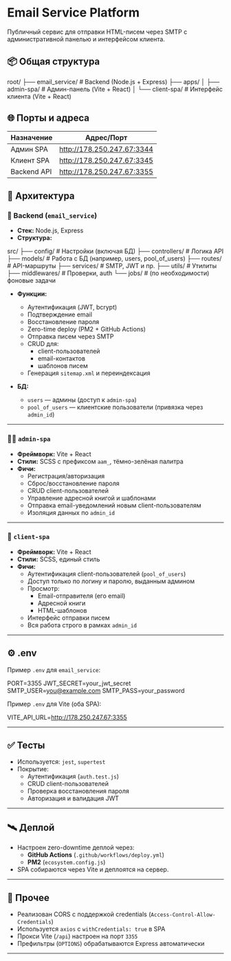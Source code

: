 # Email Service Platform

Публичный сервис для отправки HTML-писем через SMTP с административной панелью и интерфейсом клиента.

## 📦 Общая структура

root/
├── email_service/ # Backend (Node.js + Express)
├── apps/
│ ├── admin-spa/ # Админ-панель (Vite + React)
│ └── client-spa/ # Интерфейс клиента (Vite + React)

## 🌐 Порты и адреса

| Назначение       | Адрес/Порт                   |
|------------------|------------------------------|
| Админ SPA        | http://178.250.247.67:3344   |
| Клиент SPA       | http://178.250.247.67:3345   |
| Backend API      | http://178.250.247.67:3355   |

## 🧠 Архитектура

### 🧰 Backend (`email_service`)
- **Стек:** Node.js, Express
- **Структура:**

src/
├── config/ # Настройки (включая БД)
├── controllers/ # Логика API
├── models/ # Работа с БД (например, users, pool_of_users)
├── routes/ # API-маршруты
├── services/ # SMTP, JWT и пр.
├── utils/ # Утилиты
├── middlewares/ # Проверки, auth
└── jobs/ # (по необходимости) фоновые задачи

- **Функции:**
  - Аутентификация (JWT, bcrypt)
  - Подтверждение email
  - Восстановление пароля
  - Zero-time deploy (PM2 + GitHub Actions)
  - Отправка писем через SMTP
  - CRUD для:
    - client-пользователей
    - email-контактов
    - шаблонов писем
  - Генерация `sitemap.xml` и переиндексация

- **БД:**
  - `users` — админы (доступ к `admin-spa`)
  - `pool_of_users` — клиентские пользователи (привязка через `admin_id`)

---

### 🧑‍💼 `admin-spa`
- **Фреймворк:** Vite + React
- **Стили:** SCSS с префиксом `aam_`, тёмно-зелёная палитра
- **Фичи:**
  - Регистрация/авторизация
  - Сброс/восстановление пароля
  - CRUD client-пользователей
  - Управление адресной книгой и шаблонами
  - Отправка email-уведомлений новым client-пользователям
  - Изоляция данных по `admin_id`

---

### 👤 `client-spa`
- **Фреймворк:** Vite + React
- **Стили:** SCSS, единый стиль
- **Фичи:**
  - Аутентификация client-пользователей (`pool_of_users`)
  - Доступ только по логину и паролю, выданным админом
  - Просмотр:
    - Email-отправителя (его email)
    - Адресной книги
    - HTML-шаблонов
  - Интерфейс отправки писем
  - Вся работа строго в рамках `admin_id`

---

## ⚙️ .env

Пример `.env` для `email_service`:

PORT=3355
JWT_SECRET=your_jwt_secret
SMTP_USER=you@example.com
SMTP_PASS=your_password

Пример `.env` для Vite (оба SPA):

VITE_API_URL=http://178.250.247.67:3355

---

## ✅ Тесты

- Используется: `jest`, `supertest`
- Покрытие:
  - Аутентификация (`auth.test.js`)
  - CRUD client-пользователей
  - Проверка восстановления пароля
  - Авторизация и валидация JWT

---

## 🛰 Деплой

- Настроен zero-downtime деплой через:
  - **GitHub Actions** (`.github/workflows/deploy.yml`)
  - **PM2** (`ecosystem.config.js`)
- SPA собираются через Vite и деплоятся на сервер.

---

## 📌 Прочее

- Реализован CORS с поддержкой credentials (`Access-Control-Allow-Credentials`)
- Используется `axios` с `withCredentials: true` в SPA
- Прокси Vite (`/api`) настроен на порт `3355`
- Префильтры (`OPTIONS`) обрабатываются Express автоматически

---